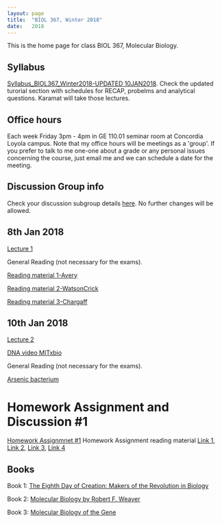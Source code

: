 ```yaml
---
layout: page
title:  "BIOL 367, Winter 2018"
date:   2018
---
```

This is the home page for class BIOL 367, Molecular Biology.

## Syllabus
[Syllabus_BIOL367_Winter2018-UPDATED 10JAN2018](https://github.com/kachroolab/kachroolab/files/1620274/BIOL.367.Molecular.Biology.course.outline_winter.2018_11JAN2018.pdf). Check the updated turorial section with schedules for RECAP, probelms and analytical questions. Karamat will take those lectures.
## Office hours
Each week Friday 3pm - 4pm in GE 110.01 seminar room at Concordia Loyola campus. Note that my office hours will be meetings as a 'group'. If you prefer to talk to me one-one about a grade or any personal issues concerning the course, just email me and we can schedule a date for the meeting.
## Discussion Group info
Check your discussion subgroup details [here](https://github.com/kachroolab/kachroolab/files/1620362/Discussion.Group.details.xlsx). No further changes will be allowed.
## 8th Jan 2018
[Lecture 1](https://github.com/kachroolab/kachroolab/files/1612233/Lecture.01.pdf)

General Reading (not necessary for the exams).

[Reading material 1-Avery](https://github.com/kachroolab/kachroolab/files/1612069/Avery.1944.pdf)

[Reading material 2-WatsonCrick](https://github.com/kachroolab/kachroolab/files/1612072/WatsonCrick.1953.pdf)

[Reading material 3-Chargaff](https://github.com/kachroolab/kachroolab/files/1612189/Chargaff.1950.pdf)
## 10th Jan 2018
[Lecture 2](https://github.com/kachroolab/kachroolab/files/1619653/Lecture.02.pdf)

[DNA video MITxbio](https://youtu.be/o_-6JXLYS-k)

General Reading (not necessary for the exams).

[Arsenic bacterium](https://github.com/kachroolab/kachroolab/files/1616901/Arsenic.Bacterium.pdf)
# Homework Assignment and Discussion #1
[Homework Assignmnet #1](https://github.com/kachroolab/kachroolab/files/1616978/Homework.Assignment.1.pdf)
Homework Assignment reading material [Link 1](http://www.sciencemag.org/news/2014/05/designer-microbes-expand-lifes-genetic-alphabet), [Link 2](https://github.com/kachroolab/kachroolab/files/1616990/New.letters.for.life.s.alphabet.pdf), [Link 3](https://www.theatlantic.com/national/archive/2014/05/dna-letters-discovery-expands-genetic-alphabet/361892/), [Link 4](https://www.quantamagazine.org/is-a-bigger-genetic-code-better-get-ready-to-find-out-20180102/?utm_content=buffer95f6b&utm_medium=social&utm_source=facebook.com&utm_campaign=buffer)

## Books

Book 1: [The Eighth Day of Creation: Makers of the Revolution in Biology](https://www.amazon.com/Eighth-Day-Creation-Revolution-Commemorative/dp/0879694785)

Book 2: [Molecular Biology by Robert F. Weaver](https://www.amazon.com/Molecular-Biology-WCB-Cell/dp/0073525324)

Book 3: [Molecular Biology of the Gene](https://www.amazon.com/Molecular-Biology-Gene-James-Watson-ebook/dp/B00C1826MY/ref=mt_kindle?_encoding=UTF8&me=)
